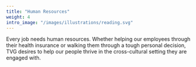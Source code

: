 ```yaml
---
title: "Human Resources"
weight: 4
intro_image: "/images/illustrations/reading.svg"
---
```


Every job needs human resources. Whether helping our employees through their health insurance or walking them through a tough personal decision, TVG desires to help our people thrive in the cross-cultural setting they are engaged with.